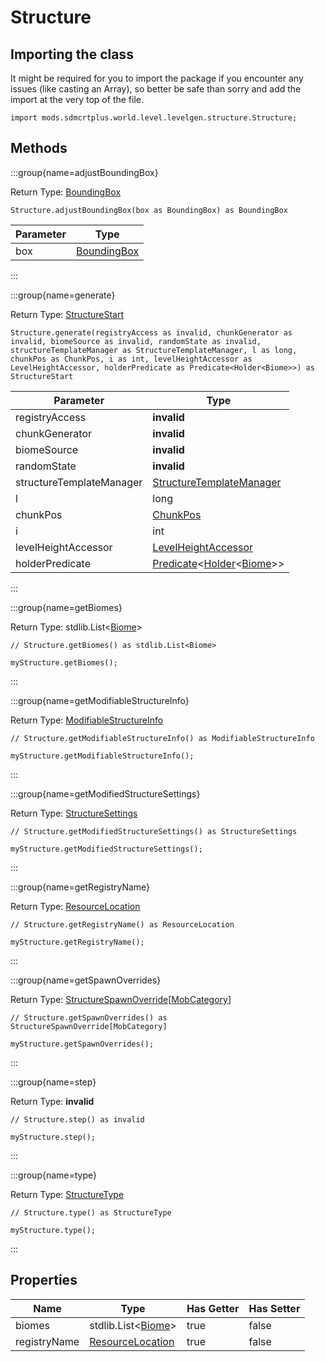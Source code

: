 # Structure

## Importing the class

It might be required for you to import the package if you encounter any issues (like casting an Array), so better be safe than sorry and add the import at the very top of the file.
```zenscript
import mods.sdmcrtplus.world.level.levelgen.structure.Structure;
```


## Methods

:::group{name=adjustBoundingBox}

Return Type: [BoundingBox](/mods/sdmcrtplus/world/level/levelgen/structure/BoundingBox)

```zenscript
Structure.adjustBoundingBox(box as BoundingBox) as BoundingBox
```

| Parameter |                                    Type                                    |
|-----------|----------------------------------------------------------------------------|
| box       | [BoundingBox](/mods/sdmcrtplus/world/level/levelgen/structure/BoundingBox) |


:::

:::group{name=generate}

Return Type: [StructureStart](/mods/sdmcrtplus/world/level/levelgen/structure/StructureStart)

```zenscript
Structure.generate(registryAccess as invalid, chunkGenerator as invalid, biomeSource as invalid, randomState as invalid, structureTemplateManager as StructureTemplateManager, l as long, chunkPos as ChunkPos, i as int, levelHeightAccessor as LevelHeightAccessor, holderPredicate as Predicate<Holder<Biome>>) as StructureStart
```

|        Parameter         |                                                                         Type                                                                          |
|--------------------------|-------------------------------------------------------------------------------------------------------------------------------------------------------|
| registryAccess           | **invalid**                                                                                                                                           |
| chunkGenerator           | **invalid**                                                                                                                                           |
| biomeSource              | **invalid**                                                                                                                                           |
| randomState              | **invalid**                                                                                                                                           |
| structureTemplateManager | [StructureTemplateManager](/mods/sdmcrtplus/world/level/levelgen/structure/templatesystem/StructureTemplateManager)                                   |
| l                        | long                                                                                                                                                  |
| chunkPos                 | [ChunkPos](/mods/sdmcrtplus/world/level/ChunkPos)                                                                                                     |
| i                        | int                                                                                                                                                   |
| levelHeightAccessor      | [LevelHeightAccessor](/mods/sdmcrtplus/world/level/LevelHeightAccessor)                                                                               |
| holderPredicate          | [Predicate](/mods/sdmcrtplus/utils/core/Predicate)&lt;[Holder](/mods/sdmcrtplus/utils/core/Holder)&lt;[Biome](/vanilla/api/world/biome/Biome)&gt;&gt; |


:::

:::group{name=getBiomes}

Return Type: stdlib.List&lt;[Biome](/vanilla/api/world/biome/Biome)&gt;

```zenscript
// Structure.getBiomes() as stdlib.List<Biome>

myStructure.getBiomes();
```

:::

:::group{name=getModifiableStructureInfo}

Return Type: [ModifiableStructureInfo](/mods/sdmcrtplus/world/level/ModifiableStructureInfo)

```zenscript
// Structure.getModifiableStructureInfo() as ModifiableStructureInfo

myStructure.getModifiableStructureInfo();
```

:::

:::group{name=getModifiedStructureSettings}

Return Type: [StructureSettings](/mods/sdmcrtplus/world/level/levelgen/structure/StructureSettings)

```zenscript
// Structure.getModifiedStructureSettings() as StructureSettings

myStructure.getModifiedStructureSettings();
```

:::

:::group{name=getRegistryName}

Return Type: [ResourceLocation](/vanilla/api/resource/ResourceLocation)

```zenscript
// Structure.getRegistryName() as ResourceLocation

myStructure.getRegistryName();
```

:::

:::group{name=getSpawnOverrides}

Return Type: [StructureSpawnOverride](/mods/sdmcrtplus/world/level/levelgen/structure/StructureSpawnOverride)[[MobCategory](/vanilla/api/entity/MobCategory)]

```zenscript
// Structure.getSpawnOverrides() as StructureSpawnOverride[MobCategory]

myStructure.getSpawnOverrides();
```

:::

:::group{name=step}

Return Type: **invalid**

```zenscript
// Structure.step() as invalid

myStructure.step();
```

:::

:::group{name=type}

Return Type: [StructureType](/mods/sdmcrtplus/world/level/levelgen/structure/StructureType)

```zenscript
// Structure.type() as StructureType

myStructure.type();
```

:::


## Properties

|     Name     |                            Type                            | Has Getter | Has Setter |
|--------------|------------------------------------------------------------|------------|------------|
| biomes       | stdlib.List&lt;[Biome](/vanilla/api/world/biome/Biome)&gt; | true       | false      |
| registryName | [ResourceLocation](/vanilla/api/resource/ResourceLocation) | true       | false      |

